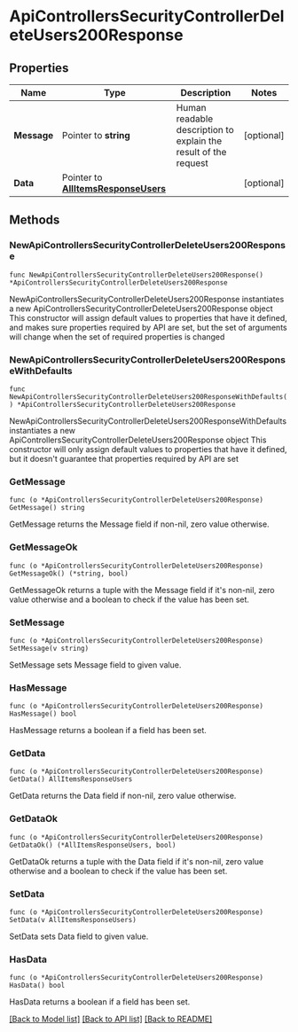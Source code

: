 # ApiControllersSecurityControllerDeleteUsers200Response

## Properties

Name | Type | Description | Notes
------------ | ------------- | ------------- | -------------
**Message** | Pointer to **string** | Human readable description to explain the result of the request | [optional] 
**Data** | Pointer to [**AllItemsResponseUsers**](AllItemsResponseUsers.md) |  | [optional] 

## Methods

### NewApiControllersSecurityControllerDeleteUsers200Response

`func NewApiControllersSecurityControllerDeleteUsers200Response() *ApiControllersSecurityControllerDeleteUsers200Response`

NewApiControllersSecurityControllerDeleteUsers200Response instantiates a new ApiControllersSecurityControllerDeleteUsers200Response object
This constructor will assign default values to properties that have it defined,
and makes sure properties required by API are set, but the set of arguments
will change when the set of required properties is changed

### NewApiControllersSecurityControllerDeleteUsers200ResponseWithDefaults

`func NewApiControllersSecurityControllerDeleteUsers200ResponseWithDefaults() *ApiControllersSecurityControllerDeleteUsers200Response`

NewApiControllersSecurityControllerDeleteUsers200ResponseWithDefaults instantiates a new ApiControllersSecurityControllerDeleteUsers200Response object
This constructor will only assign default values to properties that have it defined,
but it doesn't guarantee that properties required by API are set

### GetMessage

`func (o *ApiControllersSecurityControllerDeleteUsers200Response) GetMessage() string`

GetMessage returns the Message field if non-nil, zero value otherwise.

### GetMessageOk

`func (o *ApiControllersSecurityControllerDeleteUsers200Response) GetMessageOk() (*string, bool)`

GetMessageOk returns a tuple with the Message field if it's non-nil, zero value otherwise
and a boolean to check if the value has been set.

### SetMessage

`func (o *ApiControllersSecurityControllerDeleteUsers200Response) SetMessage(v string)`

SetMessage sets Message field to given value.

### HasMessage

`func (o *ApiControllersSecurityControllerDeleteUsers200Response) HasMessage() bool`

HasMessage returns a boolean if a field has been set.

### GetData

`func (o *ApiControllersSecurityControllerDeleteUsers200Response) GetData() AllItemsResponseUsers`

GetData returns the Data field if non-nil, zero value otherwise.

### GetDataOk

`func (o *ApiControllersSecurityControllerDeleteUsers200Response) GetDataOk() (*AllItemsResponseUsers, bool)`

GetDataOk returns a tuple with the Data field if it's non-nil, zero value otherwise
and a boolean to check if the value has been set.

### SetData

`func (o *ApiControllersSecurityControllerDeleteUsers200Response) SetData(v AllItemsResponseUsers)`

SetData sets Data field to given value.

### HasData

`func (o *ApiControllersSecurityControllerDeleteUsers200Response) HasData() bool`

HasData returns a boolean if a field has been set.


[[Back to Model list]](../README.md#documentation-for-models) [[Back to API list]](../README.md#documentation-for-api-endpoints) [[Back to README]](../README.md)


